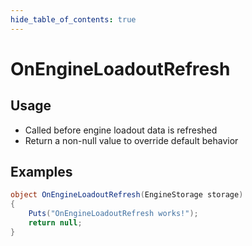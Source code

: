 ```yaml
---
hide_table_of_contents: true
---
```


# OnEngineLoadoutRefresh

## Usage

* Called before engine loadout data is refreshed
* Return a non-null value to override default behavior

## Examples

```csharp title=""
object OnEngineLoadoutRefresh(EngineStorage storage)
{
    Puts("OnEngineLoadoutRefresh works!");
    return null;
}
```
